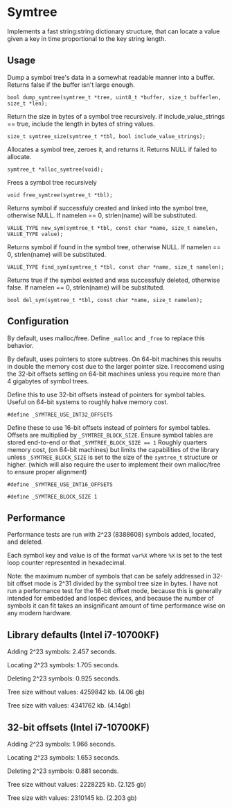 
# Symtree

Implements a fast string:string dictionary structure, that can locate a value given a key in time proportional to the key string length.

## Usage

Dump a symbol tree's data in a somewhat readable manner into a buffer. Returns false if the buffer isn't large enough.

`bool dump_symtree(symtree_t *tree, uint8_t *buffer, size_t bufferlen, size_t *len);`

Return the size in bytes of a symbol tree recursively. if include_value_strings == true, include the length in bytes of string values.

`size_t symtree_size(symtree_t *tbl, bool include_value_strings);`

Allocates a symbol tree, zeroes it, and returns it. Returns NULL if failed to allocate.

`symtree_t *alloc_symtree(void);`

Frees a symbol tree recursively

`void free_symtree(symtree_t *tbl);`

Returns symbol if successfuly created and linked into the symbol tree, otherwise NULL.
If namelen == 0, strlen(name) will be substituted.

`VALUE_TYPE new_sym(symtree_t *tbl, const char *name, size_t namelen, VALUE_TYPE value);`

Returns symbol if found in the symbol tree, otherwise NULL.
If namelen == 0, strlen(name) will be substituted.

`VALUE_TYPE find_sym(symtree_t *tbl, const char *name, size_t namelen);`

Returns true if the symbol existed and was successfuly deleted, otherwise false.
If namelen == 0, strlen(name) will be substituted.

`bool del_sym(symtree_t *tbl, const char *name, size_t namelen);`

## Configuration

By default, uses malloc/free.
Define `_malloc` and `_free` to replace this behavior.

By default, uses pointers to store subtrees. On 64-bit machines this results in double the memory cost due to the larger pointer size.
I reccomend using the 32-bit offsets setting on 64-bit machines unless you require more than 4 gigabytes of symbol trees.

Define this to use 32-bit offsets instead of pointers for symbol tables.
Useful on 64-bit systems to roughly halve memory cost.

`#define _SYMTREE_USE_INT32_OFFSETS`

Define these to use 16-bit offsets instead of pointers for symbol tables.
Offsets are multiplied by `_SYMTREE_BLOCK_SIZE`.
Ensure symbol tables are stored end-to-end or that `_SYMTREE_BLOCK_SIZE == 1`
Roughly quarters memory cost, (on 64-bit machines) but limits the capabilities of the library unless `_SYMTREE_BLOCK_SIZE` is set to the size of the `symtree_t` structure or higher. (which will also require the user to implement their own malloc/free to ensure proper alignment)

`#define _SYMTREE_USE_INT16_OFFSETS`

`#define _SYMTREE_BLOCK_SIZE 1`


## Performance

Performance tests are run with 2^23 (8388608) symbols added, located, and deleted.

Each symbol key and value is of the format `var%X` where `%X` is set to the test loop counter represented in hexadecimal.

Note: the maximum number of symbols that can be safely addressed in 32-bit offset mode is 2^31 divided by the symbol tree size in bytes.
I have not run a performance test for the 16-bit offset mode, because this is generally intended for embedded and lospec devices, and because the number of symbols it can fit takes an insignificant amount of time performance wise on any modern hardware.

## Library defaults (Intel i7-10700KF)

Adding 2^23 symbols: 2.457 seconds.

Locating 2^23 symbols: 1.705 seconds.

Deleting 2^23 symbols: 0.925 seconds.

Tree size without values: 4259842 kb. (4.06 gb)

Tree size with values: 4341762 kb. (4.14gb)

## 32-bit offsets (Intel i7-10700KF)

Adding 2^23 symbols: 1.966 seconds.

Locating 2^23 symbols: 1.653 seconds.

Deleting 2^23 symbols: 0.881 seconds.

Tree size without values: 2228225 kb. (2.125 gb)

Tree size with values: 2310145 kb. (2.203 gb)

